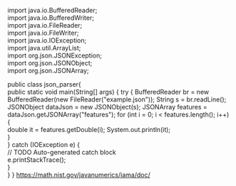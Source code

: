 import java.io.BufferedReader;  
import java.io.BufferedWriter;  
import java.io.FileReader;  
import java.io.FileWriter;  
import java.io.IOException;  
import java.util.ArrayList;  
import org.json.JSONException;  
import org.json.JSONObject;  
import org.json.JSONArray; 

public class json_parser{  
	public static void main(String[] args) {
		try {
			BufferedReader br = new BufferedReader(new FileReader("example.json"));
			String s = br.readLine();
			JSONObject dataJson = new JSONObject(s);
			JSONArray features = dataJson.getJSONArray("features");
			for (int i = 0; i < features.length(); i++) {  
				double it = features.getDouble(i);
				System.out.println(it);		
			}  
		} catch (IOException e) {  
            // TODO Auto-generated catch block  
            e.printStackTrace();  
        }  
	}
}
https://math.nist.gov/javanumerics/jama/doc/
